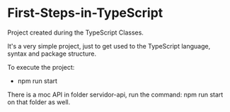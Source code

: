 # First-Steps-in-TypeScript

Project created during the TypeScript Classes.

It's a very simple project, just to get used to the TypeScript language, syntax and package structure.

To execute the project:
- npm run start

There is a moc API in folder servidor-api, run the command: npm run start on that folder as well.

